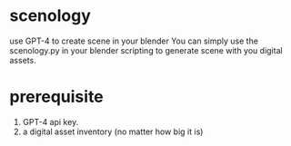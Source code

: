 # scenology
use GPT-4 to create scene in your blender
You can simply use the scenology.py in your blender scripting to generate scene with you digital assets.
# prerequisite
1. GPT-4 api key.
2. a digital asset inventory (no matter how big it is) 
